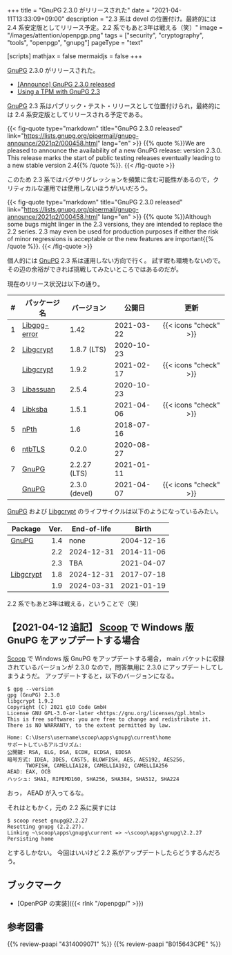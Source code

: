 +++
title = "GnuPG 2.3.0 がリリースされた"
date =  "2021-04-11T13:33:09+09:00"
description = "2.3 系は devel の位置付け。最終的には 2.4 系安定版としてリリース予定。2.2 系でもあと3年は戦える（笑）"
image = "/images/attention/openpgp.png"
tags = ["security", "cryptography", "tools", "openpgp", "gnupg"]
pageType = "text"

[scripts]
  mathjax = false
  mermaidjs = false
+++

[GnuPG] 2.3.0 がリリースされた。

- [[Announce] GnuPG 2.3.0 released](https://lists.gnupg.org/pipermail/gnupg-announce/2021q2/000458.html)
- [Using a TPM with GnuPG 2.3](https://gnupg.org/blog/20210315-using-tpm-with-gnupg-2.3.html)

[GnuPG] 2.3 系はパブリック・テスト・リリースとして位置付けられ，最終的には 2.4 系安定版としてリリースされる予定である。

{{< fig-quote type="markdown" title="GnuPG 2.3.0 released" link="https://lists.gnupg.org/pipermail/gnupg-announce/2021q2/000458.html" lang="en" >}}
{{% quote %}}We are pleased to announce the availability of a new GnuPG release: version 2.3.0.  This release marks the start of public testing releases eventually leading to a new stable version 2.4{{% /quote %}}.
{{< /fig-quote >}}

このため 2.3 系ではバグやリグレッションを頻繁に含む可能性があるので，クリティカルな運用では使用しないほうがいいだろう。

{{< fig-quote type="markdown" title="GnuPG 2.3.0 released" link="https://lists.gnupg.org/pipermail/gnupg-announce/2021q2/000458.html" lang="en" >}}
{{% quote %}}Although some bugs might linger in the 2.3 versions, they are intended to replace the 2.2 series.  2.3 may even be used for production purposes if either the risk of minor regressions is acceptable or the new features are important{{% /quote %}}.
{{< /fig-quote >}}

個人的には [GnuPG] 2.3 系は運用しない方向で行く。
試す暇も環境もないので。
その辺の余裕ができれば挑戦してみたいところではあるのだが。

現在のリリース状況は以下の通り。

|    # | パッケージ名                                             | バージョン    | 公開日     |         更新          |
| ---: | -------------------------------------------------------- | ------------- | ---------- | :-------------------: |
|    1 | [Libgpg-error](https://gnupg.org/software/libgpg-error/) | 1.42          | 2021-03-22 | {{< icons "check" >}} |
|    2 | [Libgcrypt](https://gnupg.org/software/libgcrypt/)       | 1.8.7 (LTS)   | 2020-10-23 |                       |
|      | [Libgcrypt](https://gnupg.org/software/libgcrypt/)       | 1.9.2         | 2021-02-17 | {{< icons "check" >}} |
|    3 | [Libassuan](https://gnupg.org/software/libassuan/)       | 2.5.4         | 2020-10-23 |                       |
|    4 | [Libksba](https://gnupg.org/software/libksba/)           | 1.5.1         | 2021-04-06 | {{< icons "check" >}} |
|    5 | [nPth](https://gnupg.org/software/npth/)                 | 1.6           | 2018-07-16 |                       |
|    6 | [ntbTLS](https://gnupg.org/software/ntbtls/)             | 0.2.0         | 2020-08-27 |                       |
|    7 | [GnuPG](https://gnupg.org/software/)                     | 2.2.27 (LTS)  | 2021-01-11 |                       |
|      | [GnuPG](https://gnupg.org/software/)                     | 2.3.0 (devel) | 2021-04-07 | {{< icons "check" >}} |

[GnuPG](https://gnupg.org/software/) および [Libgcrypt](https://gnupg.org/software/libgcrypt/) のライフサイクルは以下のようになっているみたい。

| Package                                            | Ver. | End-of-life | Birth      |
| -------------------------------------------------- | ---: | ----------- | ---------- |
| [GnuPG](https://gnupg.org/software/)               |  1.4 | none        | 2004-12-16 |
|                                                    |  2.2 | 2024-12-31  | 2014-11-06 |
|                                                    |  2.3 | TBA         | 2021-04-07 |
| [Libgcrypt](https://gnupg.org/software/libgcrypt/) |  1.8 | 2024-12-31  | 2017-07-18 |
|                                                    |  1.9 | 2024-03-31  | 2021-01-19 |

2.2 系でもあと3年は戦える，ということで（笑）

## 【2021-04-12 追記】 [Scoop] で Windows 版 GnuPG をアップデートする場合

[Scoop] で Windows 版 GnuPG をアップデートする場合， main バケットに収録されているバージョンが 2.3.0 なので，問答無用に 2.3.0 にアップデートしてしまうようだ。
アップデートすると，以下のバージョンになる。

```text
$ gpg --version
gpg (GnuPG) 2.3.0
libgcrypt 1.9.2
Copyright (C) 2021 g10 Code GmbH
License GNU GPL-3.0-or-later <https://gnu.org/licenses/gpl.html>
This is free software: you are free to change and redistribute it.
There is NO WARRANTY, to the extent permitted by law.

Home: C:\Users\username\scoop\apps\gnupg\current\home
サポートしているアルゴリズム:
公開鍵: RSA, ELG, DSA, ECDH, ECDSA, EDDSA
暗号方式: IDEA, 3DES, CAST5, BLOWFISH, AES, AES192, AES256,
      TWOFISH, CAMELLIA128, CAMELLIA192, CAMELLIA256
AEAD: EAX, OCB
ハッシュ: SHA1, RIPEMD160, SHA256, SHA384, SHA512, SHA224
```

おっ， AEAD が入ってるな。

それはともかく，元の 2.2 系に戻すには

```text
$ scoop reset gnupg@2.2.27
Resetting gnupg (2.2.27).
Linking ~\scoop\apps\gnupg\current => ~\scoop\apps\gnupg\2.2.27
Persisting home
```

とするしかない。
今回はいいけど 2.2 系がアップデートしたらどうするんだろう。


## ブックマーク

- [OpenPGP の実装]({{< rlnk "/openpgp/" >}})

[GnuPG]: https://gnupg.org/ "The GNU Privacy Guard"
[OpenPGP]: http://openpgp.org/
[Scoop]: https://scoop.sh/ "Scoop"

## 参考図書

{{% review-paapi "4314009071" %}} <!-- 暗号化 プライバシーを救った反乱者たち -->
{{% review-paapi "B015643CPE" %}} <!-- 暗号技術入門 第3版 -->
